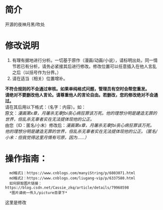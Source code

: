 # 简介
开源的夜神月黑/吹处

# 修改说明
1. 有理有据地进行分析。一切基于原作（漫画/动画/小说），请标明出处。同一情节若已有分析，请务必紧接其后进行修改。修改位置可以任意插入在他人言乱之后（以括号作为分界。）
2. 请在适当（相关）位置增补。

**不符合规则的不会通过审核。如果单纯格式问题，管理员有空时会帮您重发。**  
  **请绝对不要删改他人言论。请尊重他人的言论自由。若删改，您的修改绝对不会通过。**  
  请在其后用以下格式：（名字：内容）。如：  
    原文：*漫画第x章，月屠杀无辜fbi丧心病狂罪该万死。他的理想分明是建造无罪的世界，但乱杀无辜者实在无法提体现他的公正。*  
    由您（ID：匿名/小末）修改后：*漫画第x章，月屠杀无辜fbi丧心病狂罪该万死。他的理想分明是建造无罪的世界，但乱杀无辜者实在无法提体现他的公正。（匿名/小末：但我觉得这里月情有可原，因为……）*  

  
# 操作指南：  

      md格式1：https://www.cnblogs.com/manyiString/p/6803071.html  
      md格式2：https://www.cnblogs.com/liugang-vip/p/6337580.html  
      如何获取图片链接：https://blog.csdn.net/Cassie_zkq/article/details/79968598  
      *图片请统一传入/picture目录下*
       
这里是修改

